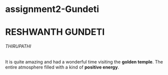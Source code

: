 # assignment2-Gundeti

# RESHWANTH GUNDETI

###### THIRUPATHI

It is quite amazing and had a wonderful time visiting the **golden temple**.
The entire atmosphere filled with a kind of **positive energy**.



